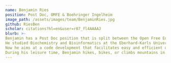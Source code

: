 ```yaml
---
name: Benjamin Ries
position: Post Doc, OMFE & Boehringer Ingelheim
image_path: /assets/images/team/BenjaminRies.jpg
github: RiesBen
scholar: citations?hl=en&user=r07_fl4AAAAJ
blurb: >-
Benjamin has a Post Doc position that is split between the Open Free Energy consortium and Boehringer Ingelheim in Biberach.
He studied Biochemistry and Bioinformatics at the Eberhard-Karls University Tübingen and worked on free energy calculation methods during his PhD at ETH Zurich.
Now he aims at a code development that facilitates easy and efficient use of FE methods for the future.
During his leisure time, Benjamin hikes, bikes, or climbs mountains in his vicinity.
---
```

